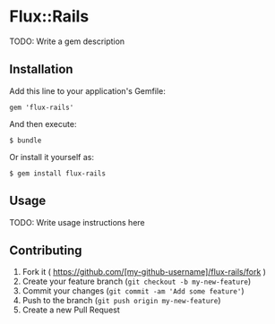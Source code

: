 # Flux::Rails

TODO: Write a gem description

## Installation

Add this line to your application's Gemfile:

    gem 'flux-rails'

And then execute:

    $ bundle

Or install it yourself as:

    $ gem install flux-rails

## Usage

TODO: Write usage instructions here

## Contributing

1. Fork it ( https://github.com/[my-github-username]/flux-rails/fork )
2. Create your feature branch (`git checkout -b my-new-feature`)
3. Commit your changes (`git commit -am 'Add some feature'`)
4. Push to the branch (`git push origin my-new-feature`)
5. Create a new Pull Request
